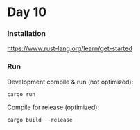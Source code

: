 # Day 10

### Installation

https://www.rust-lang.org/learn/get-started

### Run

Development compile & run (not optimized):

```
cargo run
```

Compile for release (optimized):

```
cargo build --release
```

